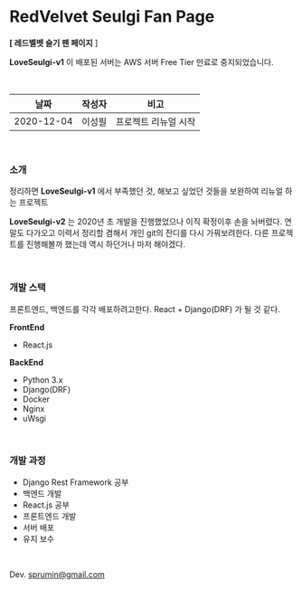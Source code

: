 # **RedVelvet Seulgi Fan Page**



**[ 레드벨벳 슬기 팬 페이지** ]

**LoveSeulgi-v1** 이 배포된 서버는 AWS 서버 Free Tier 만료로 중지되었습니다.

<br/>



| 날짜       | 작성자 | 비고                 |
| ---------- | ------ | -------------------- |
| 2020-12-04 | 이성필 | 프로젝트 리뉴얼 시작 |



<br/>

### 소개

정리하면 **LoveSeulgi-v1**  에서 부족했던 것, 해보고 싶었던 것들을 보완하여 리뉴얼 하는 프로젝트

**LoveSeulgi-v2** 는 2020년 초 개발을 진행했었으나 이직 확정이후 손을 놔버렸다. 연말도 다가오고 이력서 정리할 겸해서 개인 git의 잔디를 다시 가꿔보려한다. 다른 프로젝트를 진행해볼까 했는데 역시 하던거나 마저 해야겠다.

<br/>

### 개발 스택

프론트엔드, 백엔드를 각각 배포하려고한다.  React + Django(DRF) 가 될 것 같다.

**FrontEnd**

- React.js

**BackEnd**

- Python 3.x
- Django(DRF)
- Docker
- Nginx
- uWsgi

<br/>

### 개발 과정

- Django Rest Framework 공부 
- 백엔드 개발
- React.js 공부
- 프론트엔드 개발
- 서버 배포
- 유지 보수

<br/>


Dev. sprumin@gmail.com
